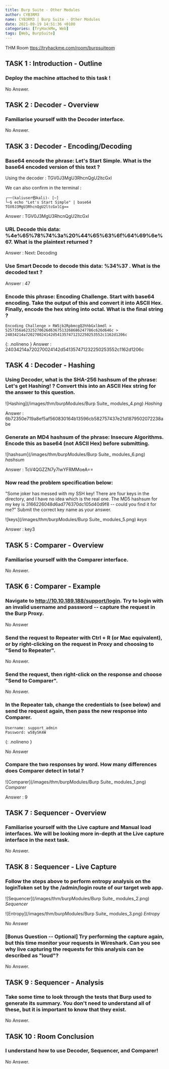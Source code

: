 ```yaml
---
title: Burp Suite - Other Modules
author: CYB3RM3
name: CYB3RM3 | Burp Suite - Other Modules
date: 2021-09-19 14:51:36 +0100
categories: [TryHackMe, Web]
tags: [Web, BurpSuite]
---
```


THM Room [ttps://tryhackme.com/room/burpsuiteom](ttps://tryhackme.com/room/burpsuiteom)

## TASK 1 : Introduction - Outline
### Deploy the machine attached to this task !
No Answer.

## TASK 2 : Decoder - Overview
### Familiarise yourself with the Decoder interface.
No Answer.

## TASK 3 : Decoder - Encoding/Decoding
### Base64 encode the phrase: Let's Start Simple. What is the base64 encoded version of this text ?
Using the decoder : TGV0J3MgU3RhcnQgU2ltcGxl

We can also confirm in the terminal :

```console
┌──(kaliuser㉿kali)- [~]
└─$ echo "Let's Start Simple" | base64
TGV0J3MgU3RhcnQgU2ltcGxlCg==
```
Answer : TGV0J3MgU3RhcnQgU2ltcGxl

### URL Decode this data: %4e%65%78%74%3a%20%44%65%63%6f%64%69%6e%67. What is the plaintext returned ?
Answer : Next: Decoding

### Use Smart Decode to decode this data: &#x25;&#x33;&#x34;&#x25;&#x33;&#x37; . What is the decoded text ?
Answer : 47

### Encode this phrase: Encoding Challenge. Start with base64 encoding. Take the output of this and convert it into ASCII Hex. Finally, encode the hex string into octal. What is the final string ?

```text
Encoding Challenge > RW5jb2RpbmcgQ2hhbGxlbmdl > 5257356a62325270626d6367513268686247786c626d646c > 24034214a720270024142d541357471232250253552c1162d1206c
```
{: .nolineno }
Answer : 24034214a720270024142d541357471232250253552c1162d1206c

## TASK 4 : Decoder - Hashing
### Using Decoder, what is the SHA-256 hashsum of the phrase: Let's get Hashing! ? Convert this into an ASCII Hex string for the answer to this question.

![Hashing](/images/thm/burpModules/Burp Suite_ modules_4.png)
_Hashing_

Answer : 6b72350e719a8ef5af560830164b13596cb582757437e21d1879502072238abe

### Generate an MD4 hashsum of the phrase: Insecure Algorithms. Encode this as base64 (not ASCII Hex) before submitting.

![hashsum](/images/thm/burpModules/Burp Suite_ modules_6.png)
_hashsum_

Answer : TcV4QGZZN7y7lwYFRMMoeA==

### Now read the problem specification below:
"Some joker has messed with my SSH key! There are four keys in the directory, and I have no idea which is the real one. The MD5 hashsum for my key is 3166226048d6ad776370dc105d40d9f8 -- could you find it for me?"
Submit the correct key name as your answer.

![keys](/images/thm/burpModules/Burp Suite_ modules_5.png)
_keys_

Answer : key3

## TASK 5 : Comparer - Overview
### Familiarise yourself with the Comparer interface.
No Answer.

## TASK 6 : Comparer - Example
### Navigate to http://10.10.189.188/support/login. Try to login with an invalid username and password -- capture the request in the Burp Proxy.
No Answer

### Send the request to Repeater with Ctrl + R (or Mac equivalent), or by right-clicking on the request in Proxy and choosing to "Send to Repeater".
No Answer.

### Send the request, then right-click on the response and choose "Send to Comparer".
No Answer.

### In the Repeater tab, change the credentials to (see below) and send the request again, then pass the new response into Comparer.

```text
Username: support_admin
Password: w58ySK4W
```
{: .nolineno }

No Answer

### Compare the two responses  by word. How many differences does Comparer detect in total ?

![Comparer](/images/thm/burpModules/Burp Suite_ modules_1.png)
_Comparer_

Answer : 9

## TASK 7 : Sequencer - Overview
### Familiarise yourself with the Live capture and Manual load interfaces. We will be looking more in-depth at the Live capture interface in the next task.
No Answer.

## TASK 8 : Sequencer - Live Capture
### Follow the steps above to perform entropy analysis on the loginToken set by the /admin/login route of our target web app.

![Sequencer](/images/thm/burpModules/Burp Suite_ modules_2.png)
_Sequencer_

![Entropy](/images/thm/burpModules/Burp Suite_ modules_3.png)
_Entropy_

No Answer

### [Bonus Question -- Optional] Try performing the capture again, but this time monitor your requests in Wireshark. Can you see why live capturing the requests for this analysis can be described as "loud"?
No Answer.

## TASK 9 : Sequencer - Analysis
### Take some time to look through the tests that Burp used to generate its summary. You don't need to understand all of these, but it is important to know that they exist.
No Answer.

## TASK 10 : Room Conclusion
### I understand how to use Decoder, Sequencer, and Comparer!
No Answer.
